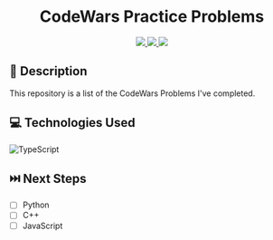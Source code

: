 # <h1 align="center">CodeWars Practice Problems</h1>

<div align="center">
 <a href="https://nickldimartino.github.io/portfolio/" target="_blank">
      <img src="https://img.shields.io/badge/My%20Portfolio-16a34a">
 </a>
 <a href="https://www.linkedin.com/in/nicholas-dimartino/" target="_blank">
      <img src="https://img.shields.io/badge/-linkedin.com/in/nicholasdimartino-blue?style=flat&logo=Linkedin&logoColor=white">
 </a> 
 <a href="mailto:nick.l.dimartino@gmail.com" target="_blank">
    <img src="https://img.shields.io/badge/-nick.l.dimartino@gmail.com-c14438?style=flat&logo=Gmail&logoColor=white">
 </a>
</div>

## 📝 Description

This repository is a list of the CodeWars Problems I've completed.

## 💻 Technologies Used

![TypeScript](https://img.shields.io/badge/TypeScript-007ACC?style=for-the-badge&logo=typescript&logoColor=white)

## ⏭️ Next Steps

- [ ] Python
- [ ] C++
- [ ] JavaScript
